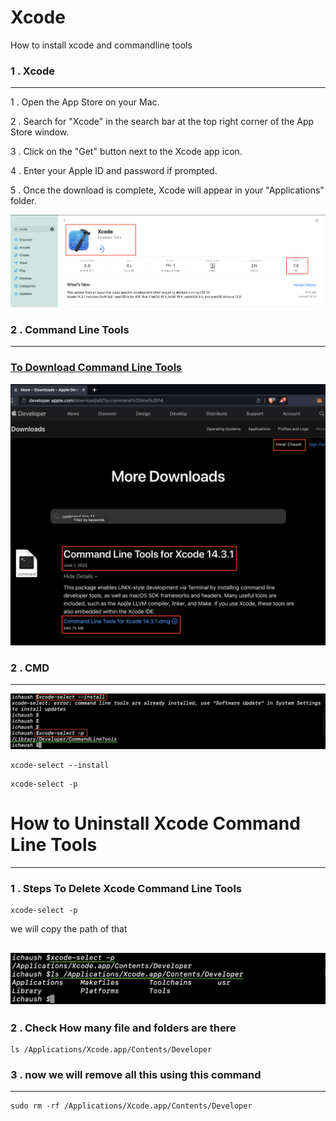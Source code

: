 # Xcode
How to install xcode and commandline tools
### 1 . Xcode
--------------

1 . Open the App Store on your Mac.

2 . Search for "Xcode" in the search bar at the top right corner of the App Store window.

3 . Click on the "Get" button next to the Xcode app icon.

4 . Enter your Apple ID and password if prompted.

5 . Once the download is complete, Xcode will appear in your "Applications" folder.


![](https://github.com/ibasloom/Xcode/blob/main/Picture/xcode.png)


### 2 . Command Line Tools

--------------


### [To Download Command Line Tools](https://developer.apple.com/download/all/)


![](https://github.com/ibasloom/Xcode/blob/main/Picture/Commandline.png)


### 2 . CMD

--------------
![](https://github.com/ibasloom/Xcode/blob/main/Picture/CMD.png)

```
xcode-select --install
```

```
xcode-select -p
```

# How to Uninstall Xcode Command Line Tools
--------------
### 1 . Steps To Delete Xcode Command Line Tools
```
xcode-select -p
```

we will copy the path of that

![](https://github.com/ibasloom/Xcode/blob/main/Picture/CMD%20rm.png)
--------------
### 2 . Check How many file and folders are there
```
ls /Applications/Xcode.app/Contents/Developer
```

### 3 . now we will remove all this using this command
--------------
```
sudo rm -rf /Applications/Xcode.app/Contents/Developer
```
